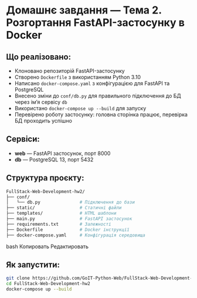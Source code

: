# Домашнє завдання — Тема 2. Розгортання FastAPI-застосунку в Docker

## Що реалізовано:

- Клоновано репозиторій FastAPI-застосунку
- Створено `Dockerfile` з використанням Python 3.10
- Написано `docker-compose.yaml` з конфігурацією для FastAPI та PostgreSQL
- Внесено зміни до `conf/db.py` для правильного підключення до БД через ім’я сервісу `db`
- Використано `docker-compose up --build` для запуску
- Перевірено роботу застосунку: головна сторінка працює, перевірка БД проходить успішно

## Сервіси:

- **web** — FastAPI застосунок, порт 8000
- **db** — PostgreSQL 13, порт 5432

## Структура проєкту:

```bash
FullStack-Web-Development-hw2/
├── conf/
│   └── db.py               # Підключення до бази
├── static/                 # Статичні файли
├── templates/              # HTML шаблони
├── main.py                 # FastAPI застосунок
├── requirements.txt        # Залежності
├── Dockerfile              # Docker інструкції
├── docker-compose.yaml     # Конфігурація середовища
```
bash
Копировать
Редактировать

## Як запустити:

```bash
git clone https://github.com/GoIT-Python-Web/FullStack-Web-Development-hw2
cd FullStack-Web-Development-hw2
docker-compose up --build
```
